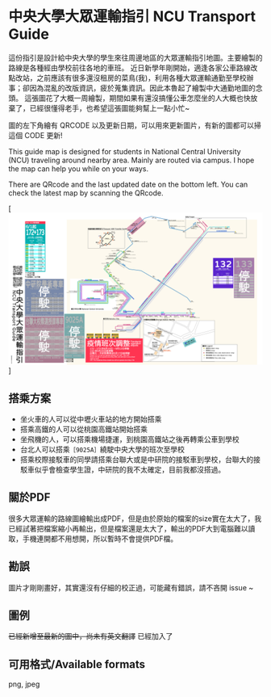# 中央大學大眾運輸指引  NCU Transport Guide
 這份指引是設計給中央大學的學生來往周邊地區的大眾運輸指引地圖。主要繪製的路線是各種經由學校前往各地的車班。
 近日新學年剛開始，適逢各家公車路線改點改站，之前應該有很多還沒租房的菜鳥(我)，利用各種大眾運輸通勤至學校辦事；卻因為混亂的改版資訊，疲於蒐集資訊。因此本魯起了繪製中大通勤地圖的念頭。
 這張圖花了大概一周繪製，期間如果有還沒搞懂公車怎麼坐的人大概也快放棄了，已經很懂得老手，也希望這張圖能夠幫上一點小忙~

圖的左下角繪有 QRCODE 以及更新日期，可以用來更新圖片，有新的圖都可以掃這個 CODE 更新!

This guide map is designed for students in National Central University (NCU) traveling around nearby area. Mainly are routed via campus.  I hope the map can help you while on your ways.

There are QRcode and the last updated date on the bottom left. You can check the latest map by scanning the QRcode.


[![預覽圖](https://raw.githubusercontent.com/SODAIS69/NCU-Transport-Guide/master/%E4%B8%AD%E5%A4%AE%E5%A4%A7%E5%AD%B8%E5%A4%A7%E7%9C%BE%E9%81%8B%E8%BC%B8%E6%8C%87%E5%BC%95%20NCU%20Transport%20Guide.jpg "預覽圖")]

## 搭乘方案
+ 坐火車的人可以從中壢火車站的地方開始搭乘
+ 搭乘高鐵的人可以從桃園高鐵站開始搭乘
+ 坐飛機的人，可以搭乘機場捷運，到桃園高鐵站之後再轉乘公車到學校
+ 台北人可以搭乘`［9025A］`繞駛中央大學的班次至學校
+ 搭乘校際接駁車的同學請搭乘台聯大或是中研院的接駁車到學校，台聯大的接駁車似乎會檢查學生證，中研院的我不太確定，目前我都沒搭過。

## 關於PDF
很多大眾運輸的路線圖繪輸出成PDF，但是由於原始的檔案的size實在太大了，我已經試著把檔案縮小再輸出，但是檔案還是太大了，輸出的PDF大到電腦難以讀取，手機連開都不用想開，所以暫時不會提供PDF檔。
## 勘誤
圖片才剛剛畫好，其實還沒有仔細的校正過，可能藏有錯誤，請不吝開 issue ~
## 圖例
~~已經新增至最新的圖中，尚未有英文翻譯~~ 已經加入了
## 可用格式/Available formats
png, jpeg

